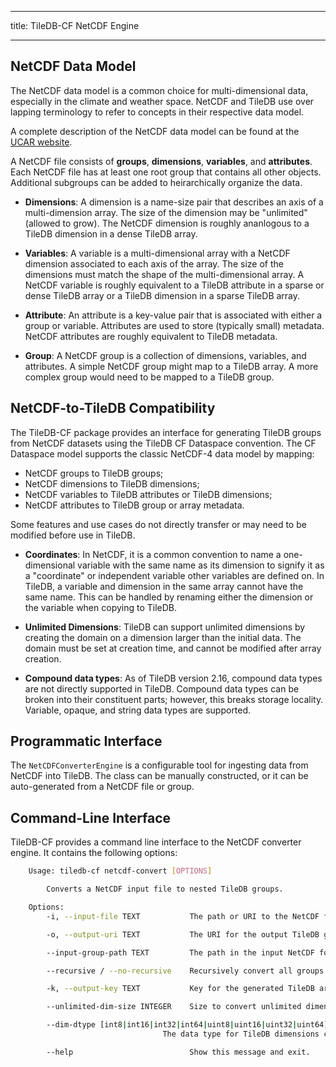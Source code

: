 ___
title: TileDB-CF NetCDF Engine
___

## NetCDF Data Model
The NetCDF data model is a common choice for multi-dimensional data, especially in the climate and weather space. NetCDF and TileDB use over lapping terminology to refer to concepts in their respective data model.

A complete description of the NetCDF data model can be found at the [UCAR website](https://www.unidata.ucar.edu/software/netcdf/docs/netcdf_data_model.html).

A NetCDF file consists of **groups**, **dimensions**, **variables**, and **attributes**. Each NetCDF file has at least one root group that contains all other objects. Additional subgroups can be added to heirarchically organize the data.

* **Dimensions**: A dimension is a name-size pair that describes an axis of a multi-dimension array. The size of the dimension may be "unlimited" (allowed to grow). The NetCDF dimension is roughly ananlogous to a TileDB dimension in a dense TileDB array.

* **Variables**: A variable is a multi-dimensional array with a NetCDF dimension associated to each axis of the array. The size of the dimensions must match the shape of the multi-dimensional array. A NetCDF variable is roughly equivalent to a TileDB attribute in a sparse or dense TileDB array or a TileDB dimension in a sparse TileDB array.

* **Attribute**: An attribute is a key-value pair that is associated with either a group or variable. Attributes are used to store (typically small) metadata. NetCDF attributes are roughly equivalent to TileDB metadata.

* **Group**: A NetCDF group is a collection of dimensions, variables, and attributes. A simple NetCDF group might map to a TileDB array. A more complex group would need to be mapped to a TileDB group.


## NetCDF-to-TileDB Compatibility

The TileDB-CF package provides an interface for generating TileDB groups from NetCDF datasets using the TileDB CF Dataspace convention. The CF Dataspace model supports the classic NetCDF-4 data model by mapping:

* NetCDF groups to TileDB groups;
* NetCDF dimensions to TileDB dimensions;
* NetCDF variables to TileDB attributes or TileDB dimensions;
* NetCDF attributes to TileDB group or array metadata.

Some features and use cases do not directly transfer or may need to be modified before use in TileDB.

* **Coordinates**: In NetCDF, it is a common convention to name a one-dimensional variable with the same name as its dimension to signify it as a "coordinate" or independent variable other variables are defined on. In TileDB, a variable and dimension in the same array cannot have the same name. This can be handled by renaming either the dimension or the variable when copying to TileDB.

* **Unlimited Dimensions**: TileDB can support unlimited dimensions by creating the domain on a dimension larger than the initial data. The domain must be set at creation time, and cannot be modified after array creation.

* **Compound data types**: As of TileDB version 2.16, compound data types are not directly supported in TileDB. Compound data types can be broken into their constituent parts; however, this breaks storage locality. Variable, opaque, and string data types are supported.


## Programmatic Interface

The `NetCDFConverterEngine` is a configurable tool for ingesting data from NetCDF into TileDB. The class can be manually constructed, or it can be auto-generated from a NetCDF file or group.

## Command-Line Interface

TileDB-CF provides a command line interface to the NetCDF converter engine. It contains the following options:

```bash
    Usage: tiledb-cf netcdf-convert [OPTIONS]

        Converts a NetCDF input file to nested TileDB groups.

    Options:
        -i, --input-file TEXT           The path or URI to the NetCDF file that will be converted.  [required]

        -o, --output-uri TEXT           The URI for the output TileDB group. [required]

        --input-group-path TEXT         The path in the input NetCDF for the root group that will be converted.  [default: /]

        --recursive / --no-recursive    Recursively convert all groups contained in the input group path.  [default: True]

        -k, --output-key TEXT           Key for the generated TileDB arrays.

        --unlimited-dim-size INTEGER    Size to convert unlimited dimensions to. [default: 10000]

        --dim-dtype [int8|int16|int32|int64|uint8|uint16|uint32|uint64]
                                  The data type for TileDB dimensions created from converted NetCDF.  [default: uint64]

        --help                          Show this message and exit.
```
